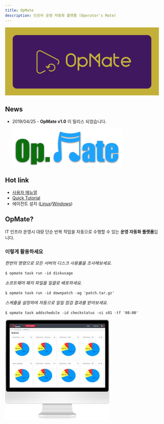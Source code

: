 ```yaml
---
title: OpMate
description: 인프라 운영 자동화 플랫폼 (Operator's Mate)
---
```


![Alt text](/img/logo-small.png)


## News

- 2019/04/25 - **OpMate v1.0** 이 릴리스 되었습니다.

  ![Alt text](/img/opmate-small.png)

## Hot link

- [사용자 매뉴얼](/document/Overview.md)
- [Quick Tutorial](/document/QuickTutorial.md)
- 에이전트 설치 ([Linux](/document/InstallAgentLinux.md)/[Windows](/document/InstallAgentWindows.md))

## OpMate?

IT 인프라 운영시 대량 단순 반복 작업을 자동으로 수행할 수 있는 **운영 자동화 플랫폼**입니다.

### 이렇게 활용하세요

*한번의 명령으로 모든 서버의 디스크 사용률을 조사해보세요.*

`$ opmate task run -id diskusage`

*소프트웨어 패치 파일을 일괄로 배포하세요.*

`$ opmate task run -id downpatch -ag 'patch.tar.gz'`

*스케쥴을 설정하여 자동으로 일일 점검 결과를 받아보세요.*

`$ opmate task addschedule -id checkstatus -si s01 -tf '08:00'`

![Alt text](/img/dashboard.jpg)
